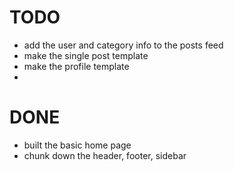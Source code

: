 TODO
======
* add the user and category info to the posts feed
* make the single post template
* make the profile template
* 

DONE
======
* built the basic home page
* chunk down the header, footer, sidebar